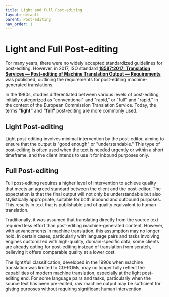 ```yaml
---
title: Light and Full Post-editing
layout: default
parent: Post-editing
nav_order: 1
---
```

# Light and Full Post-editing

For many years, there were no widely accepted standardized guidelines for post-editing. However, in 2017, ISO standard **[18587:2017: Translation Services — Post-editing of Machine Translation Output — Requirements](https://www.iso.org/standard/62970.html)** was published, outlining the requirements for post-editing machine-generated translations.

In the 1980s, studies differentiated between various levels of post-editing, initially categorized as "conventional" and "rapid," or "full" and "rapid," in the context of the European Commission Translation Service. Today, the terms **"light"** and **"full"** post-editing are more commonly used.

## Light Post-editing

Light post-editing involves minimal intervention by the post-editor, aiming to ensure that the output is "good enough" or "understandable." This type of post-editing is often used when the text is needed urgently or within a short timeframe, and the client intends to use it for inbound purposes only.

## Full Post-editing

Full post-editing requires a higher level of intervention to achieve quality that meets an agreed standard between the client and the post-editor. The expectation is that the final output will not only be understandable but also stylistically appropriate, suitable for both inbound and outbound purposes. This results in text that is publishable and of quality equivalent to human translation.

Traditionally, it was assumed that translating directly from the source text required less effort than post-editing machine-generated content. However, with advancements in machine translation, this assumption may no longer hold. In certain cases, particularly with language pairs and tasks involving engines customized with high-quality, domain-specific data, some clients are already opting for post-editing instead of translation from scratch, believing it offers comparable quality at a lower cost.

The light/full classification, developed in the 1990s when machine translation was limited to CD-ROMs, may no longer fully reflect the capabilities of modern machine translation, especially at the light post-editing end. For some language pairs and tasks, particularly when the source text has been pre-edited, raw machine output may be sufficient for gisting purposes without requiring significant human intervention.
